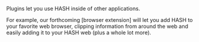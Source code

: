 Plugins let you use HASH inside of other applications.

For example, our forthcoming [browser extension] will let you add HASH to your favorite web browser, clipping information from around the web and easily adding it to your HASH web (plus a whole lot more).
